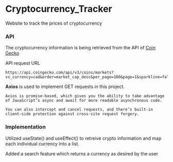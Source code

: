 # Cryptocurrency_Tracker
Website to track the prices of cryptocurrency


### API 

The cryptocurrency information is being retrieved from the API of [Coin Gecko](https://www.coingecko.com/) 


API request URL 
```
https://api.coingecko.com/api/v3/coins/markets?vs_currency=cad&order=market_cap_desc&per_page=100&page=1&sparkline=false
```

**Axios** is used to implement GET requests in this project.

```
Axios is promise-based, which gives you the ability to take advantage of JavaScript’s async and await for more readable asynchronous code.

You can also intercept and cancel requests, and there’s built-in client-side protection against cross-site request forgery.
```

### Implementation

Utilized useState() and useEffect() to retreive crypto information and map each individual currency into a list.

Added a search feature which returns a currency as desired by the user